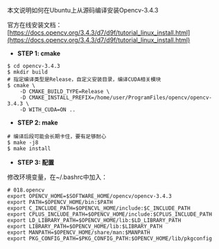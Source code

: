 本文说明如何在Ubuntu上从源码编译安装Opencv-3.4.3

官方在线安装文档：[https://docs.opencv.org/3.4.3/d7/d9f/tutorial_linux_install.html](https://docs.opencv.org/3.4.3/d7/d9f/tutorial_linux_install.html)

* **STEP 1: cmake**

```shell
$ cd opencv-3.4.3
$ mkdir build
# 指定编译类型是Release，自定义安装目录，编译CUDA相关模块
$ cmake \
    -D CMAKE_BUILD_TYPE=Release \
    -D CMAKE_INSTALL_PREFIX=/home/user/ProgramFiles/opencv/opencv-3.4.3 \
    -D WITH_CUDA=ON ..
```

* **STEP 2: make**

```shell
# 编译后段可能会长期卡住，要有足够耐心
$ make -j8
$ make install
```

* **STEP 3: 配置**

修改环境变量，在~/.bashrc中加入：

```shell
# 018.opencv
export OPENCV_HOME=$SOFTWARE_HOME/opencv/opencv-3.4.3
export PATH=$OPENCV_HOME/bin:$PATH
export C_INCLUDE_PATH=$OPENCVL_HOME/include:$C_INCLUDE_PATH
export CPLUS_INCLUDE_PATH=$OPENCV_HOME/include:$CPLUS_INCLUDE_PATH
export LD_LIBRARY_PATH=$OPENCV_HOME/lib:$LD_LIBRARY_PATH
export LIBRARY_PATH=$OPENCV_HOME/lib:$LIBRARY_PATH
export MANPATH=$OPENCV_HOME/share/man:$MANPATH
export PKG_CONFIG_PATH=$PKG_CONFIG_PATH:$OPENCV_HOME/lib/pkgconfig
```





